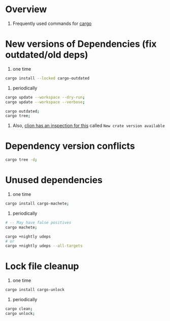 # Overview
1. Frequently used commands for [cargo](https://doc.rust-lang.org/cargo/)


# New versions of Dependencies (fix outdated/old deps)
1. one time
```bash
cargo install --locked cargo-outdated
```
1. periodically
```sh
cargo update --workspace --dry-run;
cargo update --workspace --verbose;

cargo outdated;
cargo tree;
```
1. Also, [clion has an inspection for this](https://www.jetbrains.com/help/clion/running-inspections.html) called `New crate version available`


# Dependency version conflicts
```bash
cargo tree -d;
```

# Unused dependencies
1. one time
```bash
cargo install cargo-machete;
```
1. periodically
```bash
# -- May have false positives
cargo machete;

cargo +nightly udeps
# or
cargo +nightly udeps --all-targets
```



# Lock file cleanup
1. one time
```bash
cargo install cargo-unlock
```
1. periodically
```bash
cargo clean;
cargo unlock;
```

